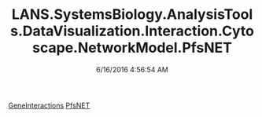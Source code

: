 ﻿---
title: LANS.SystemsBiology.AnalysisTools.DataVisualization.Interaction.Cytoscape.NetworkModel.PfsNET
date: 6/16/2016 4:56:54 AM
---

[GeneInteractions](T-LANS.SystemsBiology.AnalysisTools.DataVisualization.Interaction.Cytoscape.NetworkModel.PfsNET.GeneInteractions.html)
[PfsNET](T-LANS.SystemsBiology.AnalysisTools.DataVisualization.Interaction.Cytoscape.NetworkModel.PfsNET.PfsNET.html)
